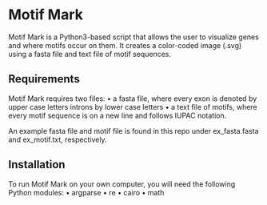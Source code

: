 # Motif Mark

Motif Mark is a Python3-based script that allows the user to visualize genes and where motifs occur on them. It creates a color-coded image (.svg) using a fasta file and text file of motif sequences.

## Requirements

Motif Mark requires two files: 
• a fasta file, where every exon is denoted by upper case letters introns by lower case letters
• a text file of motifs, where every motif sequence is on a new line and follows IUPAC notation.

An example fasta file and motif file is found in this repo under ex_fasta.fasta and ex_motif.txt, respectively.

## Installation

To run Motif Mark on your own computer, you will need the following Python modules:
• argparse
• re
• cairo
• math


